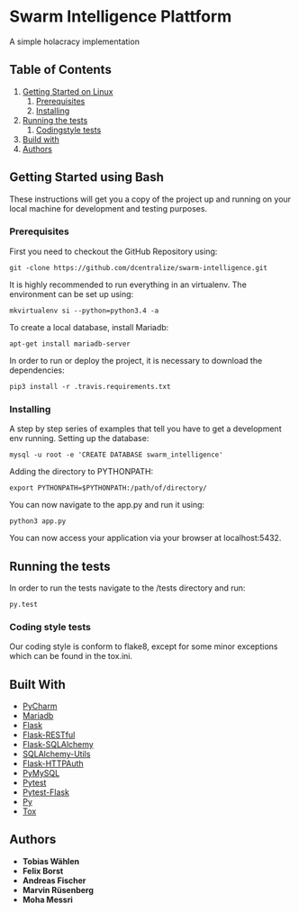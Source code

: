 # Swarm Intelligence Plattform

A simple holacracy implementation

## Table of Contents
1. [Getting Started on Linux](#linux)
    1. [Prerequisites](#linuxpre)
    2. [Installing](#linuxinstall)
2. [Running the tests](#test)
    1. [Codingstyle tests](#codingstyle)
3. [Build with](#tools)
4. [Authors](#authors)

## Getting Started using Bash <a name="linux"></a>
These instructions will get you a copy of the project up and running on your local machine for development and testing purposes.

### Prerequisites <a name="linuxpre"></a>
First you need to checkout the GitHub Repository using:
```
git -clone https://github.com/dcentralize/swarm-intelligence.git
```
It is highly recommended to run everything in an virtualenv. The environment can be set up using:
```
mkvirtualenv si --python=python3.4 -a
```
To create a local database, install Mariadb:
```
apt-get install mariadb-server
```
In order to run or deploy the project, it is necessary to download the dependencies:
```
pip3 install -r .travis.requirements.txt
```

### Installing <a name="linuxinstall"></a>
A step by step series of examples that tell you have to get a development env running.
Setting up the database:
```
mysql -u root -e 'CREATE DATABASE swarm_intelligence'
```
Adding the directory to PYTHONPATH:
```
export PYTHONPATH=$PYTHONPATH:/path/of/directory/
```
You can now navigate to the app.py and run it using:
```
python3 app.py
```
You can now access your application via your browser at localhost:5432.

## Running the tests <a name="tests"></a>
In order to run the tests navigate to the /tests directory and run:
```
py.test
```

### Coding style tests <a name="codingstyle"></a>
Our coding style is conform to flake8, except for some minor exceptions which can be found in the tox.ini.

## Built With <a name="tools"></a>
* [PyCharm](https://www.jetbrains.com/pycharm/)
* [Mariadb](https://mariadb.org/)
* [Flask](http://flask.pocoo.org/docs/0.11/)
* [Flask-RESTful](https://flask-restful-cn.readthedocs.io/en/0.3.5/)
* [Flask-SQLAlchemy](http://flask-sqlalchemy.pocoo.org/2.1/)
* [SQLAlchemy-Utils](https://github.com/kvesteri/sqlalchemy-utils)
* [Flask-HTTPAuth](https://flask-httpauth.readthedocs.io/en/latest/)
* [PyMySQL](https://media.readthedocs.org/pdf/pymysql/latest/pymysql.pdf)
* [Pytest](http://doc.pytest.org/en/latest/)
* [Pytest-Flask](https://pytest-flask.readthedocs.io/en/latest/)
* [Py](https://pypi.python.org/pypi)
* [Tox](https://tox.readthedocs.io/en/latest/)

## Authors <a name="authors"></a>
* **Tobias Wählen**
* **Felix Borst**
* **Andreas Fischer**
* **Marvin Rüsenberg**
* **Moha Messri**